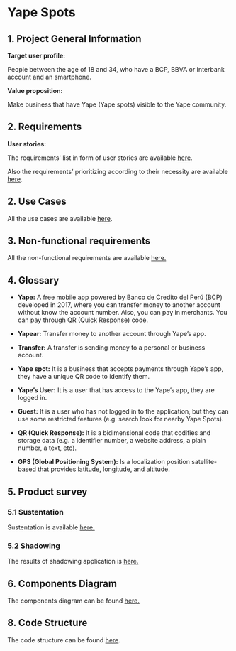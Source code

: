 # Yape Spots

## 1. Project General Information
**Target user profile:**

People between the age of 18 and 34, who have a BCP, BBVA or Interbank account and an smartphone.

**Value proposition:**

Make business that have Yape (Yape spots) visible to the Yape community.

## 2. Requirements
**User stories:**

The requirements' list in form of user stories are available [here](https://github.com/cs2901/yape-bcp-project-yapespots/labels/type.story).

Also the requirements’ prioritizing according to their necessity are available [here](https://github.com/cs2901/yape-bcp-project-yapespots/projects/1).


## 2. Use Cases
All the use cases are available [here](/documentation/use_case.md).

## 3. Non-functional requirements

All the non-functional requirements are available [here.](/documentation/NFR.md)

## 4. Glossary

* **Yape:**
A free mobile app powered by Banco de Credito del Perú (BCP) developed in 2017, where you can transfer money to another account without know the account number. Also, you can pay in merchants. You can pay through QR (Quick Response) code.

* **Yapear:**
Transfer money to another account through Yape’s app.

* **Transfer:**
A transfer is sending money to a personal or business account.

* **Yape spot:**
It is a business that accepts payments through Yape’s app, they have a unique QR code to identify them.

* **Yape’s User:**
It is a user that has access to the Yape’s app, they are logged in.

* **Guest:**
It is a user who has not logged in to the application, but they can use some restricted features (e.g. search look for nearby Yape Spots).

* **QR (Quick Response):**
It is a bidimensional code that codifies and storage data (e.g. a identifier number, a website address, a plain number, a text, etc).

* **GPS (Global Positioning System):**
Is a localization position satellite-based that provides latitude, longitude, and altitude.

## 5. Product survey

### 5.1 Sustentation

Sustentation is available [here.](/documentation/Product_survey/Product_Survey_Sustentation.md)

### 5.2 Shadowing

The results of shadowing application is [here.](/documentation/Product_survey/yape_spots.pdf)

## 6. Components Diagram

The components diagram can be found [here.](documentation/Components_Diagram/Components_Diagram.md)

## 8. Code Structure

The code structure can be found [here](documentation/code_structure.md).
